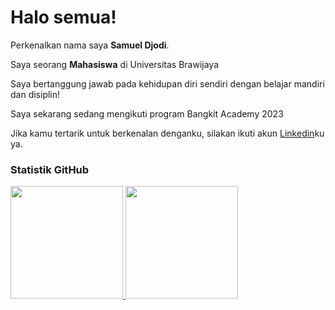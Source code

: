 # Halo semua! 

Perkenalkan nama saya **Samuel Djodi**.

Saya seorang **Mahasiswa** di Universitas Brawijaya

Saya bertanggung jawab pada kehidupan diri sendiri dengan belajar mandiri dan disiplin!

Saya sekarang sedang mengikuti program Bangkit Academy 2023

Jika kamu tertarik untuk berkenalan denganku, silakan ikuti akun [Linkedin](https://www.linkedin.com/in/samuel-djodi/)ku ya.

### **Statistik GitHub**
<p align="left">
<a href="https://github.com/repo-viewer002">
  <img height="180em" src="https://github-readme-stats-eight-theta.vercel.app/api?username=repo-viewer002&show_icons=true&theme=algolia&include_all_commits=true&count_private=true"/>
  <img height="180em" src="https://github-readme-stats-eight-theta.vercel.app/api/top-langs/?username=repo-viewer002&layout=compact&langs_count=8&theme=algolia"/>
</a>
</p>
